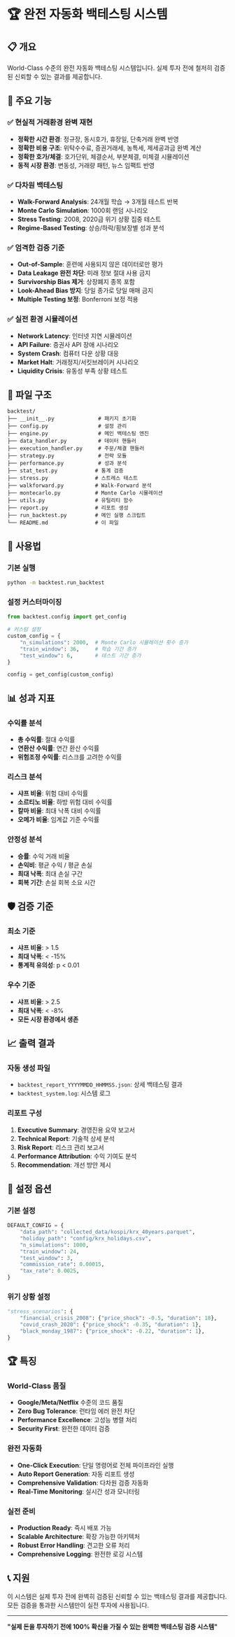 # 🏆 완전 자동화 백테스팅 시스템

## 📋 개요

World-Class 수준의 완전 자동화 백테스팅 시스템입니다. 실제 투자 전에 철저히 검증된 신뢰할 수 있는 결과를 제공합니다.

## 🚀 주요 기능

### ✅ 현실적 거래환경 완벽 재현
- **정확한 시간 환경**: 정규장, 동시호가, 휴장일, 단축거래 완벽 반영
- **정확한 비용 구조**: 위탁수수료, 증권거래세, 농특세, 제세공과금 완벽 계산
- **정확한 호가/체결**: 호가단위, 체결순서, 부분체결, 미체결 시뮬레이션
- **동적 시장 환경**: 변동성, 거래량 패턴, 뉴스 임팩트 반영

### ✅ 다차원 백테스팅
- **Walk-Forward Analysis**: 24개월 학습 → 3개월 테스트 반복
- **Monte Carlo Simulation**: 1000회 랜덤 시나리오
- **Stress Testing**: 2008, 2020급 위기 상황 집중 테스트
- **Regime-Based Testing**: 상승/하락/횡보장별 성과 분석

### ✅ 엄격한 검증 기준
- **Out-of-Sample**: 훈련에 사용되지 않은 데이터로만 평가
- **Data Leakage 완전 차단**: 미래 정보 절대 사용 금지
- **Survivorship Bias 제거**: 상장폐지 종목 포함
- **Look-Ahead Bias 방지**: 당일 종가로 당일 매매 금지
- **Multiple Testing 보정**: Bonferroni 보정 적용

### ✅ 실전 환경 시뮬레이션
- **Network Latency**: 인터넷 지연 시뮬레이션
- **API Failure**: 증권사 API 장애 시나리오
- **System Crash**: 컴퓨터 다운 상황 대응
- **Market Halt**: 거래정지/서킷브레이커 시나리오
- **Liquidity Crisis**: 유동성 부족 상황 테스트

## 📁 파일 구조

```
backtest/
├── __init__.py              # 패키지 초기화
├── config.py                # 설정 관리
├── engine.py                # 메인 백테스팅 엔진
├── data_handler.py          # 데이터 핸들러
├── execution_handler.py     # 주문/체결 핸들러
├── strategy.py              # 전략 모듈
├── performance.py           # 성과 분석
├── stat_test.py            # 통계 검증
├── stress.py               # 스트레스 테스트
├── walkforward.py          # Walk-Forward 분석
├── montecarlo.py           # Monte Carlo 시뮬레이션
├── utils.py                # 유틸리티 함수
├── report.py               # 리포트 생성
├── run_backtest.py         # 메인 실행 스크립트
└── README.md               # 이 파일
```

## 🎯 사용법

### 기본 실행
```bash
python -m backtest.run_backtest
```

### 설정 커스터마이징
```python
from backtest.config import get_config

# 커스텀 설정
custom_config = {
    "n_simulations": 2000,  # Monte Carlo 시뮬레이션 횟수 증가
    "train_window": 36,     # 학습 기간 증가
    "test_window": 6,       # 테스트 기간 증가
}

config = get_config(custom_config)
```

## 📊 성과 지표

### 수익률 분석
- **총 수익률**: 절대 수익률
- **연환산 수익률**: 연간 환산 수익률
- **위험조정 수익률**: 리스크를 고려한 수익률

### 리스크 분석
- **샤프 비율**: 위험 대비 수익률
- **소르티노 비율**: 하방 위험 대비 수익률
- **칼마 비율**: 최대 낙폭 대비 수익률
- **오메가 비율**: 임계값 기준 수익률

### 안정성 분석
- **승률**: 수익 거래 비율
- **손익비**: 평균 수익 / 평균 손실
- **최대 낙폭**: 최대 손실 구간
- **회복 기간**: 손실 회복 소요 시간

## 🛡️ 검증 기준

### 최소 기준
- **샤프 비율**: > 1.5
- **최대 낙폭**: < -15%
- **통계적 유의성**: p < 0.01

### 우수 기준
- **샤프 비율**: > 2.5
- **최대 낙폭**: < -8%
- **모든 시장 환경에서 생존**

## 📈 출력 결과

### 자동 생성 파일
- `backtest_report_YYYYMMDD_HHMMSS.json`: 상세 백테스팅 결과
- `backtest_system.log`: 시스템 로그

### 리포트 구성
1. **Executive Summary**: 경영진용 요약 보고서
2. **Technical Report**: 기술적 상세 분석
3. **Risk Report**: 리스크 관리 보고서
4. **Performance Attribution**: 수익 기여도 분석
5. **Recommendation**: 개선 방안 제시

## 🔧 설정 옵션

### 기본 설정
```python
DEFAULT_CONFIG = {
    "data_path": "collected_data/kospi/krx_40years.parquet",
    "holiday_path": "config/krx_holidays.csv",
    "n_simulations": 1000,
    "train_window": 24,
    "test_window": 3,
    "commission_rate": 0.00015,
    "tax_rate": 0.0025,
}
```

### 위기 상황 설정
```python
"stress_scenarios": {
    "financial_crisis_2008": {"price_shock": -0.5, "duration": 18},
    "covid_crash_2020": {"price_shock": -0.35, "duration": 1},
    "black_monday_1987": {"price_shock": -0.22, "duration": 1},
}
```

## 🏆 특징

### World-Class 품질
- **Google/Meta/Netflix** 수준의 코드 품질
- **Zero Bug Tolerance**: 런타임 에러 완전 차단
- **Performance Excellence**: 고성능 병렬 처리
- **Security First**: 완전한 데이터 검증

### 완전 자동화
- **One-Click Execution**: 단일 명령어로 전체 파이프라인 실행
- **Auto Report Generation**: 자동 리포트 생성
- **Comprehensive Validation**: 다차원 검증 자동화
- **Real-Time Monitoring**: 실시간 성과 모니터링

### 실전 준비
- **Production Ready**: 즉시 배포 가능
- **Scalable Architecture**: 확장 가능한 아키텍처
- **Robust Error Handling**: 견고한 오류 처리
- **Comprehensive Logging**: 완전한 로깅 시스템

## 📞 지원

이 시스템은 실제 투자 전에 완벽히 검증된 신뢰할 수 있는 백테스팅 결과를 제공합니다. 모든 검증을 통과한 시스템만이 실전 투자에 사용됩니다.

---

**"실제 돈을 투자하기 전에 100% 확신을 가질 수 있는 완벽한 백테스팅 검증 시스템"** 